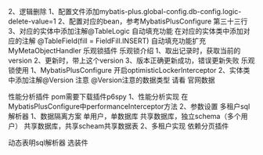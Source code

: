 2、逻辑删除
    1、配置文件添加mybatis-plus.global-config.db-config.logic-delete-value=1 
    2、配置对应的bean，参考MybatisPlusConfigure   第三十三行
    3、对应的实体中添加注解@TableLogic
 自动填充功能
    在对应的实体类中添加对应的注解     @TableField(fill = FieldFill.INSERT) 
    自动填充功能扩充    MyMetaObjectHandler
乐观锁插件
    乐观锁介绍
        1、取出记录时，获取当前的version
        2、更新时，带上这个version
        3、版本正确更新成功，错误更新失败
    乐观锁使用
        1、MybatisPlusConfigure 开启optimisticLockerInterceptor 
        2、实体类中添加注解@Version
    注意
        @Version注意的数据类型    请看 官网数据 
        
性能分析插件
     pom需要下载插件p6spy
    1、性能分析实现
        在MybatisPlusConfigure中performanceInterceptor方法
    2、参数设置
多租户sql解析器
    1、数据隔离方案
        单用户，单数据库
        共享数据库，独立schema（多个用户）
        共享数据库，共享scheam共享数据表
    2、多租户实现
        依赖分页插件

动态表明sql解析器
    选装件